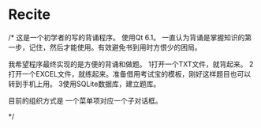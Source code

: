 # Recite
/*
这是一个初学者的写的背诵程序。
使用Qt 6.1。
一直认为背诵是掌握知识的第一步，记住，然后才能使用。有效避免书到用时方恨少的困局。

我希望程序最终实现的是方便的背诵和做题。
1打开一个TXT文件，就背起来。
2打开一个EXCEL文件，就练起来。准备借用考试宝的模板，刚好这样题目也可以转到手机上用。
3使用SQLite数据库，建立题库。

目前的组织方式是 一个菜单项对应一个子对话框。


*/
